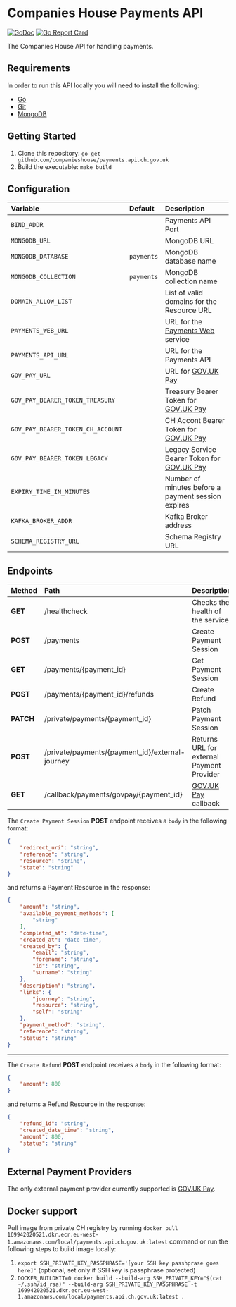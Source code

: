 # Companies House Payments API

[![GoDoc](https://godoc.org/github.com/companieshouse/payments.api.ch.gov.uk?status.svg)](https://godoc.org/github.com/companieshouse/payments.api.ch.gov.uk)
[![Go Report Card](https://goreportcard.com/badge/github.com/companieshouse/payments.api.ch.gov.uk)](https://goreportcard.com/report/github.com/companieshouse/payments.api.ch.gov.uk)

The Companies House API for handling payments.

## Requirements
In order to run this API locally you will need to install the following:

- [Go](https://golang.org/doc/install)
- [Git](https://git-scm.com/downloads)
- [MongoDB](https://www.mongodb.com/)

## Getting Started
1. Clone this repository: `go get github.com/companieshouse/payments.api.ch.gov.uk`
1. Build the executable: `make build`

## Configuration

Variable                         | Default   | Description
:--------------------------------|:----------|:------------
`BIND_ADDR`                      |           | Payments API Port
`MONGODB_URL`                    |           | MongoDB URL
`MONGODB_DATABASE`               | `payments`| MongoDB database name
`MONGODB_COLLECTION`             | `payments`| MongoDB collection name
`DOMAIN_ALLOW_LIST`              |           | List of valid domains for the Resource URL
`PAYMENTS_WEB_URL`               |           | URL for the [Payments Web](https://github.com/companieshouse/payments.web.ch.gov.uk) service
`PAYMENTS_API_URL`               |           | URL for the Payments API
`GOV_PAY_URL`                    |           | URL for [GOV.UK Pay](https://www.payments.service.gov.uk)
`GOV_PAY_BEARER_TOKEN_TREASURY`  |           | Treasury Bearer Token for [GOV.UK Pay](https://www.payments.service.gov.uk)
`GOV_PAY_BEARER_TOKEN_CH_ACCOUNT`|           | CH Accont Bearer Token for [GOV.UK Pay](https://www.payments.service.gov.uk)
`GOV_PAY_BEARER_TOKEN_LEGACY`    |           | Legacy Service Bearer Token for [GOV.UK Pay](https://www.payments.service.gov.uk)
`EXPIRY_TIME_IN_MINUTES`         |           | Number of minutes before a payment session expires
`KAFKA_BROKER_ADDR`              |           | Kafka Broker address
`SCHEMA_REGISTRY_URL`            |           | Schema Registry URL

## Endpoints

Method    | Path                                            | Description
:---------|:------------------------------------------------|:-----------
**GET**   | /healthcheck                                    | Checks the health of the service
**POST**  | /payments                                       | Create Payment Session
**GET**   | /payments/{payment_id}                          | Get Payment Session
**POST**  | /payments/{payment_id}/refunds                  | Create Refund
**PATCH** | /private/payments/{payment_id}                  | Patch Payment Session
**POST**  | /private/payments/{payment_id}/external-journey | Returns URL for external Payment Provider
**GET**   | /callback/payments/govpay/{payment_id}          | [GOV.UK Pay](https://www.payments.service.gov.uk) callback

The `Create Payment Session` **POST** endpoint receives a `body` in the following format:

```json
{
    "redirect_uri": "string",
    "reference": "string",
    "resource": "string",
    "state": "string"
}
```
and returns a Payment Resource in the response:

```json
{
    "amount": "string",
    "available_payment_methods": [
        "string"
    ],
    "completed_at": "date-time",
    "created_at": "date-time",
    "created_by": {
        "email": "string",
        "forename": "string",
        "id": "string",
        "surname": "string"
    },
    "description": "string",
    "links": {
        "journey": "string",
        "resource": "string",
        "self": "string"
    },
    "payment_method": "string",
    "reference": "string",
    "status": "string"
}
```
---
The `Create Refund` **POST** endpoint receives a `body` in the following format:

```json
{
    "amount": 800
}
```
and returns a Refund Resource in the response:

```json
{
    "refund_id": "string",
    "created_date_time": "string",
    "amount": 800,
    "status": "string"
}
```

## External Payment Providers

The only external payment provider currently supported is [GOV.UK Pay](https://www.payments.service.gov.uk).

## Docker support

Pull image from private CH registry by running `docker pull 169942020521.dkr.ecr.eu-west-1.amazonaws.com/local/payments.api.ch.gov.uk:latest` command or run the following steps to build image locally:

1. `export SSH_PRIVATE_KEY_PASSPHRASE='[your SSH key passhprase goes here]'` (optional, set only if SSH key is passphrase protected)
2. `DOCKER_BUILDKIT=0 docker build --build-arg SSH_PRIVATE_KEY="$(cat ~/.ssh/id_rsa)" --build-arg SSH_PRIVATE_KEY_PASSPHRASE -t 169942020521.dkr.ecr.eu-west-1.amazonaws.com/local/payments.api.ch.gov.uk:latest .`
